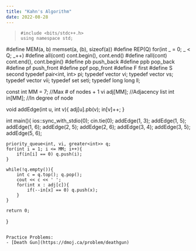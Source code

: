 ```yaml
---
title: "Kahn's Algorithm"
date: 2022-08-28
---
```


> ```
> #include <bits/stdc++.h>
> using namespace std;

#define MEM(a, b) memset(a, (b), sizeof(a))
#define REP(Q) for(int _ = 0; _ < Q; _++)
#define all(cont) cont.begin(), cont.end()
#define rall(cont) cont.end(), cont.begin()
#define pb push_back
#define ppb pop_back
#define pf push_front
#define ppf pop_front
#define F first
#define S second
typedef pair<int, int> pi;
typedef vector<int> vi;
typedef vector<string> vs;
typedef vector<pi> vii;
typedef set<int> seti;
typedef long long ll;

const int MM = 7; //Max # of nodes + 1
vi adj[MM]; //Adjacency list
int in[MM]; //In degree of node

void addEdge(int u, int v){
    adj[u].pb(v);
    in[v]++;
}

int main(){
    ios::sync_with_stdio(0);
    cin.tie(0);
    addEdge(1, 3);
    addEdge(1, 5);
    addEdge(1, 6);
    addEdge(2, 5);
    addEdge(2, 6);
    addEdge(3, 4);
    addEdge(3, 5);
    addEdge(5, 6);

    priority_queue<int, vi, greater<int>> q;
    for(int i = 1; i <= MM; i++){
        if(in[i] == 0) q.push(i);
    }

    while(!q.empty()){
        int c = q.top(); q.pop();
        cout << c << ' ';
        for(int x : adj[c]){
            if(--in[x] == 0) q.push(x);
        }
    }

    return 0;
}
```

Practice Problems:
- [Death Gun](https://dmoj.ca/problem/deathgun)
